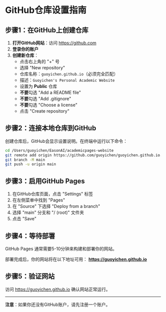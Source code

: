 # GitHub仓库设置指南

## 步骤1：在GitHub上创建仓库

1. **打开GitHub网站**：访问 https://github.com
2. **登录你的账户**
3. **创建新仓库**：
   - 点击右上角的 "+" 号
   - 选择 "New repository"
   - 仓库名称：`guoyichen.github.io`（必须完全匹配）
   - 描述：`Guoyichen's Personal Academic Website`
   - 设置为 **Public** 仓库
   - **不要**勾选 "Add a README file"
   - **不要**勾选 "Add .gitignore"
   - **不要**勾选 "Choose a license"
   - 点击 "Create repository"

## 步骤2：连接本地仓库到GitHub

创建仓库后，GitHub会显示设置说明。在终端中运行以下命令：

```bash
cd /Users/guoyichen/EasonAI/academicpages-website
git remote add origin https://github.com/guoyichen/guoyichen.github.io.git
git branch -M main
git push -u origin main
```

## 步骤3：启用GitHub Pages

1. 在GitHub仓库页面，点击 "Settings" 标签
2. 在左侧菜单中找到 "Pages"
3. 在 "Source" 下选择 "Deploy from a branch"
4. 选择 "main" 分支和 "/ (root)" 文件夹
5. 点击 "Save"

## 步骤4：等待部署

GitHub Pages 通常需要5-10分钟来构建和部署你的网站。

部署完成后，你的网站将在以下地址可用：
**https://guoyichen.github.io**

## 步骤5：验证网站

访问 https://guoyichen.github.io 确认网站正常运行。

---

**注意**：如果你还没有GitHub账户，请先注册一个账户。
